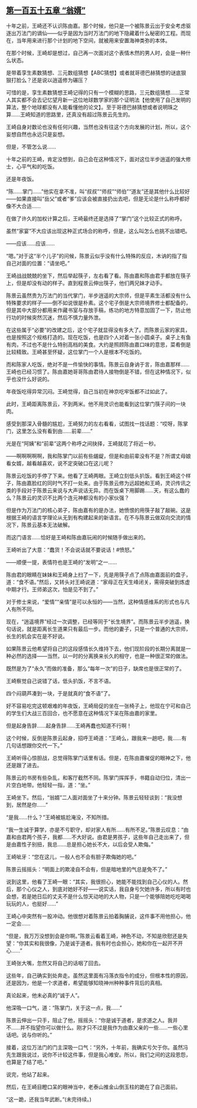## [第一百五十五章 “翁婿”](https://www.xxbiquge.com/11_11207/9137567.html)


  十年之前，王崎还不认识陈由嘉。那个时候，他只是一个被陈景云出于安全考虑驱逐出万法门的谪仙——似乎是因为当时万法门的地下隐藏着什么秘密的工程。而现在，当年用来进行那个计划的地下空间，就被用来安置海神类弥的本体。

  在那个时候，王崎却是想过，自己再一次面对这个表情木然的男人时，会是一种什么状态。

  是带着孪生素数猜想、三元数组猜想【ABC猜想】或者就哥德巴赫猜想的谜底狠狠打脸么？还是说以逍遥修为碾压？

  可惜的是，孪生素数猜想王崎记得的只有一个模糊的思路，三元数组猜想……正常人其实都不会去记忆望月新一这位地球数学家的那个证明法【他使用了自己发明的算法，整个地球都没有人能看懂他的论文】。至于哥德巴赫猜想或者说明珠之算……王崎知道的思路里，还真没有超过陈景云先生的。

  王崎自身对数论也没有任何兴趣，当然也没有往这个方向发展的计划，所以，这个妄想自然也永远只是妄想。

  但是，不管怎么说……

  十年之前的王崎，肯定没想到，自己会在这种情况下，面对这位半步逍遥的强大修士，心平气和的吃饭。

  还是年夜饭。

  “陈……掌门……”他实在拿不准，叫“叔叔”“师叔”“师伯”“道友”还是其他什么比较好——如果直接叫“岳父”或者“爹”应该会被直接扔出去吧，但是无论是什么称呼都好像不大合适……

  在做了许久的加权计算之后，王崎最终还是选择了“掌门”这个比较正式的称呼。

  虽然“家宴”不大应该出现这种正式场合的称呼，但是，这么叫怎么也挑不出错吧。

  ——应该……应该……

  “嗯。”对于这“半个儿子”的问候，陈景云似乎没有什么特殊的反应，木讷的指了指自己对面的位置：“请坐吧。”

  王崎战战兢兢的坐下，然后举起筷子，左右看了看。陈由嘉和陈由君手都放在筷子上，但是却没有动的样子。直到程景云伸出筷子，他们两兄妹才动手。

  陈景云虽然贵为万法门的当代掌门，半步逍遥的大宗师，但是平素生活都没有什么特殊要求的样子——倒不如说很是朴素。这个宅子倒是大宗师境界修士都配备的，但是其中大部分都用来作藏书室与存放手稿，练功的地方特意加固了一下，防止他行功的时候突然沉迷，然后不慎力量外泄。

  在这些属于“必要”的改建之后，这个宅子就显得没有多大了。而陈景云家的家具，也是按照这个规格打造的。现在吃饭，也是四个人对着一张小圆桌子。桌子上有鱼有肉，不过也不是什么特别高档的美食。大约是照顾陈由嘉口味的意思，菜肴倒是比较精致。王崎甚至怀疑，这位掌门一个人是根本不吃饭的。

  而和陈家人吃饭，绝对不是一件愉快的事情。陈景云自身讷于言，陈由嘉那样……王崎也已经习惯了。陈由嘉她哥哥陈由君待人接物倒是不错，但在这种情况下，似乎也没什么好说的。

  年夜饭吃得异常沉闷。王崎觉得，自己当初在神京吃牢饭都不过如此了。

  此时，王崎距离陈景云，不到两米。他不用灵识也能看到这位掌门筷子间的一块肉。

  感受到那深入骨髓的尴尬，王崎努力的左右看看，试图找一找话题：“哎呀，陈掌门，这里怎么没有看到由……前辈……”

  光是在“阿姨”和“前辈”这两个称呼之间抉择，王崎就花了将近一秒。

  ——啊啊啊啊啊，我和陈掌门以前有些龌龊，但是和由前辈没有不是？所谓丈母娘看女婿，越看越喜欢，说不定突破口在这儿呢？

  陈景云吃饭的手停了下来。他看了王崎两眼。王崎立刻低头扒饭。看到王崎这个样子，陈由嘉脸红的同时气不打一处来。由于陈景云修为远超她和王崎，灵识传讯之类的手段对于陈景云来说与大声说话无异。而在饭桌下用脚踢……天，有这么蠢的么？陈景云的灵识不比两个连元神都没有的小家伙强？

  但是作为万法门的核心弟子，陈由嘉有的是办法，她愤恨的用筷子敲了敲碗。这是根据王崎的语言学理论从无到有构建起来的新语言。在不与陈景云做双向交流的情况下，陈景云基本无法破解。

  而这门语言……恰好是王崎和陈由嘉玩闹的时候随手做出来的。

  王崎听出了大意：“蠢货！不会说话就不要说话！#愤怒。”

  ——顺便一提，表情符也是王崎的“发明”之一……

  陈由君的眼睛在妹妹和王崎身上扫了一下，先是用筷子点了点陈由嘉面前的盘子，道：“食不语。”然后，又转头对王崎说道：“家母正在天生峰闭关，需得突破到炼虚中期才行。王师弟这次，怕是见不到了。”

  对于修士来说，“爱情”“亲情”是可以永恒的——当然，这种情感维系的形式也与凡人有所不同。

  现在，“逍遥境界”经过一次调整，已经等同于“长生境界”。而陈景云半步逍遥，换句话说，就是距离长生道果只有最后一步。而他的妻子，只是一个普通的大宗师，长生的机会实在是不好说。

  如果陈景云他希望将自己的这段感情长久维持下去，他们现阶段的长期分离就是一种必然的选择——当然，以一时的分离换来长久的相守，也是一种很正常的做法。

  既然是为了“永久”而做的准备，那么“每年一次”的日子，缺席也是很正常的了。

  王崎察觉自己说错了话，低头扒饭，不言不语。

  四个闷葫芦凑到一块，于是就真的“食不语”了。

  好不容易吃完这顿艰难的年夜饭，王崎局促的坐在一张椅子上，他现在宁可和自己的学生们大战三百回合，也不愿意在这种情况下呆在陈由嘉的家里。

  但是起身告辞……起身告辞……王崎再蠢也知道不行啊！

  这个时候，反倒是陈景云起身，招呼王崎道：“王崎么，跟我来一趟吧，我……有几句话想跟你交代一下。”

  王崎听得心惊胆战，总觉得陈掌门话里有话。但是，在陈由嘉催促的眼神之下，他还是跟了进去。

  陈景云的书房有些杂乱，和客厅截然不同。陈掌门挥挥手，书籍自动归位，清出一片空白地带。他轻轻一指，道：“坐。”

  王崎坐下。然后，“翁婿”二人面对面坐了十来分钟。陈景云轻轻谈到：“我没想到，居然是你……”

  “是我……什么？”王崎被尴尬淹没，不知所措。

  “我一生诚于算学，亦是不亏职守，却对家人有所……有所不足。”陈景云叹息：“由嘉和由君两个孩子，我都……不大好说。由君是男孩子，这些年自己走出来了，但是由嘉性子别扭，我总……总是担心她长不大，以后会受人欺侮。”

  王崎呲牙：“您在这儿，一般人也不会有胆子欺侮她的吧。”

  陈景云摇摇头：“明面上的欺凌自不会有，但是暗地里的气总是免不了。”

  说到这里，他看了王崎一眼：“其实，我很担心，她能不能找到自己心仪的人。然后，那个心仪之人，到底对她好不好——说实话，我自身亏欠她许多，所以有时也会想，若是她日后的丈夫不是什么惊天动地的大人物，只是一个能够陪她吃吃喝喝玩玩的人，也挺好……”

  王崎心中突然有一股冲动。他很想对着陈景云拍着胸脯说，这件事不用他担心，他一定会……

  “但是，我万万没想到会是你啊。”陈景云看着王崎，神色不动，不知是欣慰还是失望：“你其实和我很像，乃是诚于道者。我有时也会担心，她和你在一起开不开心……”

  王崎张大嘴，忽然又将自己的话咽了回去。

  这些年，自己确实到处奔走。虽然这里面有冯落衣指令的成分，但根本性的原因，还是因为，他是一个求道者，希望能够知晓神州种种事件背后的真相。

  真论起来，他未必真的“诚于人”。

  他深吸一口气，道：“陈掌门，关于这一点，我……”

  陈景云伸出一只手，阻止了他，摇摇头：“你是诚于道者，是求道之人。我并不……并不指望你可以做什么。刚才只不过是我作为由嘉父亲的一些……一些心里话吧。说与你听的。”

  接着，这位万法门的门主深吸一口气：“另外，十年前，我确实亏欠于你。虽然冯先生跟我说过，说你不计较这件事，但是我心难安。所以，我们之间的这段恩怨，也算是了结了吧。”

  说完，他站了起来。

  然后，在王崎目瞪口呆的眼神当中，老泰山推金山倒玉柱的跪在了自己面前。

  “这一跪，还我当年武断。”(未完待续。)
